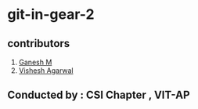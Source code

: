 # git-in-gear-2
## contributors
1. [Ganesh M](https://github.com/prodev717)
2. [Vishesh Agarwal](https://github.com/not-wish)

## Conducted by : CSI Chapter , VIT-AP